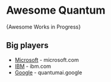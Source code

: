 # Awesome Quantum
{Awesome Works in Progress}

## Big players
* [Microsoft](https://azure.microsoft.com/en-us/solutions/quantum-computing/) - microsoft.com
* [IBM](https://www.ibm.com/quantum-computing/) - ibm.com
* [Google](https://quantumai.google/) - quantumai.google

